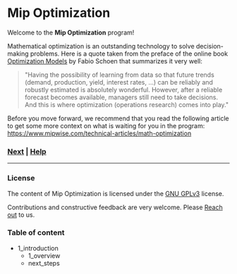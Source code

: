 # Mip Optimization

Welcome to the **Mip Optimization** program!

Mathematical optimization is an outstanding technology to solve 
decision-making problems. Here is a quote taken from the preface of the online 
book [Optimization Models][optimization_modes_book] by Fabio Schoen that 
summarizes it very well: 

>"Having the possibility of learning from data so that future trends (demand,
production, yield, interest rates, …) can be reliably and robustly estimated 
is absolutely wonderful. However, after a reliable forecast becomes 
available, managers still need to take decisions. And this is where 
optimization (operations research) comes into play."

Before you move forward, we recommend that you read the following article to 
get some more context on what is waiting for you in the program:
https://www.mipwise.com/technical-articles/math-optimization

[optimization_modes_book]: https://webgol.dinfo.unifi.it/OptimizationModels/contents.html

### [Next][next] | [Help][help]

[next]: 1_introduction/README.md
[help]: 0_help/README.md

---

### License
The content of Mip Optimization is licensed under the [GNU GPLv3](LICENSE) 
license.

Contributions and constructive feedback are very welcome. 
Please [Reach out](https://www.mipwise.com/contact) to us.

### Table of content
- 1_introduction
	- 1_overview
	- next_steps